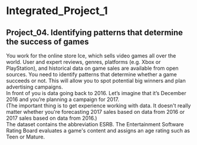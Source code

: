 # Integrated_Project_1
## Project_04. Identifying patterns that determine the success of games 

You work for the online store Ice, which sells video games all over the world. User and expert reviews, genres, platforms (e.g. Xbox or PlayStation), and historical data on game sales are available from open sources. You need to identify patterns that determine whether a game succeeds or not. This will allow you to spot potential big winners and plan advertising campaigns.
<br>In front of you is data going back to 2016. Let’s imagine that it’s December 2016 and you’re planning a campaign for 2017.
<br>(The important thing is to get experience working with data. It doesn't really matter whether you're forecasting 2017 sales based on data from 2016 or 2017 sales based on data from 2016.)
<br>The dataset contains the abbreviation ESRB. The Entertainment Software Rating Board evaluates a game's content and assigns an age rating such as Teen or Mature.
